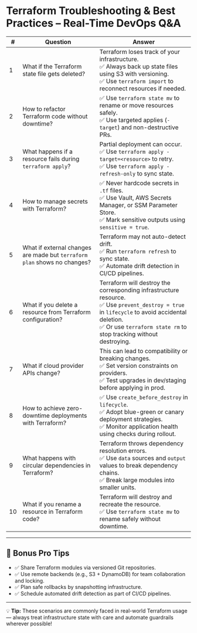 

# Terraform Troubleshooting & Best Practices – Real-Time DevOps Q&A

| # | Question | Answer |
|---|----------|--------|
| 1 | What if the Terraform state file gets deleted? | Terraform loses track of your infrastructure.<br>✅ Always back up state files using S3 with versioning.<br>✅ Use `terraform import` to reconnect resources if needed. |
| 2 | How to refactor Terraform code without downtime? | ✅ Use `terraform state mv` to rename or move resources safely.<br>✅ Use targeted applies (`-target`) and non-destructive PRs. |
| 3 | What happens if a resource fails during `terraform apply`? | Partial deployment can occur.<br>✅ Use `terraform apply -target=<resource>` to retry.<br>✅ Use `terraform apply -refresh-only` to sync state. |
| 4 | How to manage secrets with Terraform? | ✅ Never hardcode secrets in `.tf` files.<br>✅ Use Vault, AWS Secrets Manager, or SSM Parameter Store.<br>✅ Mark sensitive outputs using `sensitive = true`. |
| 5 | What if external changes are made but `terraform plan` shows no changes? | Terraform may not auto-detect drift.<br>✅ Run `terraform refresh` to sync state.<br>✅ Automate drift detection in CI/CD pipelines. |
| 6 | What if you delete a resource from Terraform configuration? | Terraform will destroy the corresponding infrastructure resource.<br>✅ Use `prevent_destroy = true` in `lifecycle` to avoid accidental deletion.<br>✅ Or use `terraform state rm` to stop tracking without destroying. |
| 7 | What if cloud provider APIs change? | This can lead to compatibility or breaking changes.<br>✅ Set version constraints on providers.<br>✅ Test upgrades in dev/staging before applying in prod. |
| 8 | How to achieve zero-downtime deployments with Terraform? | ✅ Use `create_before_destroy` in `lifecycle`.<br>✅ Adopt blue-green or canary deployment strategies.<br>✅ Monitor application health using checks during rollout. |
| 9 | What happens with circular dependencies in Terraform? | Terraform throws dependency resolution errors.<br>✅ Use `data` sources and `output` values to break dependency chains.<br>✅ Break large modules into smaller units. |
| 10 | What if you rename a resource in Terraform code? | Terraform will destroy and recreate the resource.<br>✅ Use `terraform state mv` to rename safely without downtime. |

---

## 🌟 Bonus Pro Tips

- ✅ Share Terraform modules via versioned Git repositories.  
- ✅ Use remote backends (e.g., S3 + DynamoDB) for team collaboration and locking.  
- ✅ Plan safe rollbacks by snapshotting infrastructure.  
- ✅ Schedule automated drift detection as part of CI/CD pipelines.

---

💡 **Tip:** These scenarios are commonly faced in real-world Terraform usage — always treat infrastructure state with care and automate guardrails wherever possible!
